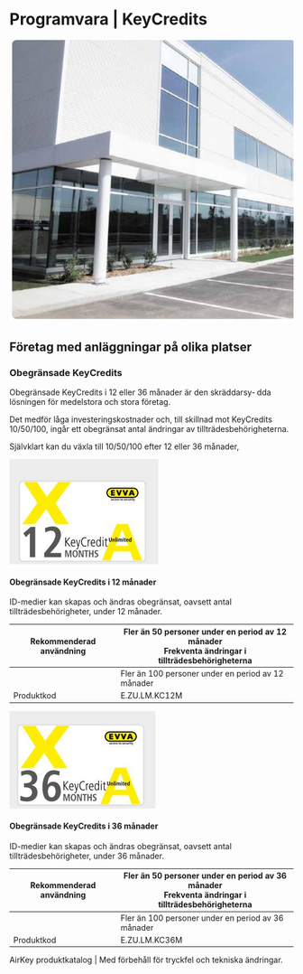 # **Programvara** | KeyCredits

![](_page_0_Picture_1.jpeg)

## Företag med anläggningar på olika platser

### **Obegränsade KeyCredits**

Obegränsade KeyCredits i 12 eller 36 månader är den skräddarsy‑ dda lösningen för medelstora och stora företag.

Det medför låga investeringskostnader och, till skillnad mot KeyCredits 10/50/100, ingår ett obegränsat antal ändringar av tillträdesbehörigheterna.

Självklart kan du växla till 10/50/100 efter 12 eller 36 månader,

![](_page_0_Picture_7.jpeg)

#### **Obegränsade KeyCredits i 12 månader**

ID-medier kan skapas och ändras obegränsat, oavsett antal tillträdesbehörigheter, under 12 månader.

| Rekommenderad användning | Fler än 50 personer under en period av 12 månader<br>Frekventa ändringar i tillträdesbehörigheterna |
|--------------------------|-----------------------------------------------------------------------------------------------------|
|                          | Fler än 100 personer under en period av 12 månader                                                  |
| Produktkod               | E.ZU.LM.KC12M                                                                                       |

![](_page_0_Picture_11.jpeg)

#### **Obegränsade KeyCredits i 36 månader**

ID-medier kan skapas och ändras obegränsat, oavsett antal tillträdesbehörigheter, under 36 månader.

| Rekommenderad användning | Fler än 50 personer under en period av 36 månader<br>Frekventa ändringar i tillträdesbehörigheterna |
|--------------------------|-----------------------------------------------------------------------------------------------------|
|                          | Fler än 100 personer under en period av 36 månader                                                  |
| Produktkod               | E.ZU.LM.KC36M                                                                                       |

AirKey produktkatalog | Med förbehåll för tryckfel och tekniska ändringar.